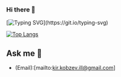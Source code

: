 ### Hi there 👋

[![Typing SVG](https://readme-typing-svg.herokuapp.com?color=%2336BCF7&lines=Hey,+I'm+Kirill,+Python+Developer.)](https://git.io/typing-svg)

[![Top Langs](https://github-readme-stats.vercel.app/api/top-langs/?username=kirka00)](https://github.com/anuraghazra/github-readme-stats)

## Ask me 💬 
- (Email):[mailto:kir.kobzev.ill@gmail.com]




